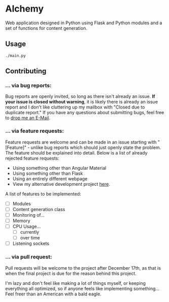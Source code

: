 # Alchemy
Web application designed in Python using Flask and Python
modules and a set of functions for content generation.

## Usage
`./main.py`

## Contributing

### ... via bug reports:

Bug reports are openly invited, so long as there isn't
already an issue. **If your issue is closed without
warning**, it is likely there is already an issue report
and I don't like cluttering up my mailbox with "Closed
due to duplicate report." If you have any questions
about submitting bugs, feel free to [drop me an E-Mail](
mailto:vandor2012@gmail.com).

### ... via feature requests:

Feature requests are welcome and can be made in an issue
starting with "[Feature]" - unlike bug reports which
should just openly state the problem. The feature should
be explained into detail. Below is a list of already
rejected feature requests:

 * Using something other than Angular Material
 * Using something other than Flask
 * Using an entirely different webpage
  * View my alternative development project [here](
  https://github.com/carbonsrv/diamond).

A list of features to be implemented:

 * [ ] Modules
 * [ ] Content generation class
 * [ ] Monitoring of...
  * [ ] Memory
  * [ ] CPU Usage...
    - [ ] currently
    - [ ] over time
  * [ ] Listening sockets

### ... via pull request:

Pull requests will be welcome to the project after
December 17th, as that is when the final project
is due for the reason behind this project.

I'm lazy and don't feel like making a lot of things
myself, or keeping everything all optimized, so if
anyone feels like implementing something... Feel
freer than an American with a bald eagle.
